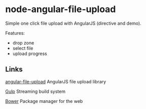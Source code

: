 node-angular-file-upload
========================

Simple one click file upload with AngularJS (directive and demo).

Features:
- drop zone
- select file
- upload progress
 
## Links
 
[angular-file-upload](https://github.com/nervgh/angular-file-upload) AngularJS file upload library

[Gulp](http://gulpjs.com/) Streaming build system

[Bower](http://bower.io/) Package manager for the web
